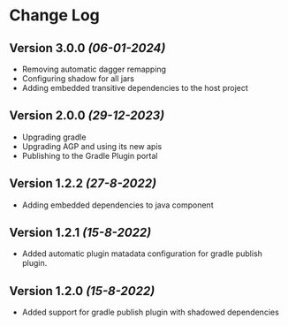 Change Log
==========

Version 3.0.0 *(06-01-2024)*
---

* Removing automatic dagger remapping
* Configuring shadow for all jars
* Adding embedded transitive dependencies to the host project

Version 2.0.0 *(29-12-2023)*
---

* Upgrading gradle
* Upgrading AGP and using its new apis
* Publishing to the Gradle Plugin portal

Version 1.2.2 *(27-8-2022)*
---

* Adding embedded dependencies to java component

Version 1.2.1 *(15-8-2022)*
---

* Added automatic plugin matadata configuration for gradle publish plugin.

Version 1.2.0 *(15-8-2022)*
---

* Added support for gradle publish plugin with shadowed dependencies
